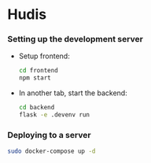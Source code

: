 # Hudis

### Setting up the development server

- Setup frontend:
    ```bash
    cd frontend
    npm start
    ```
- In another tab, start the backend:
    ```bash
    cd backend
    flask -e .devenv run
    ```

### Deploying to a server

```bash
sudo docker-compose up -d
```